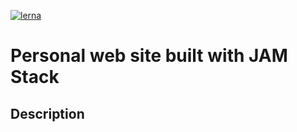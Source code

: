 [![lerna](https://img.shields.io/badge/maintained%20with-lerna-cc00ff.svg)](https://lerna.js.org/)

# Personal web site built with JAM Stack

## Description
